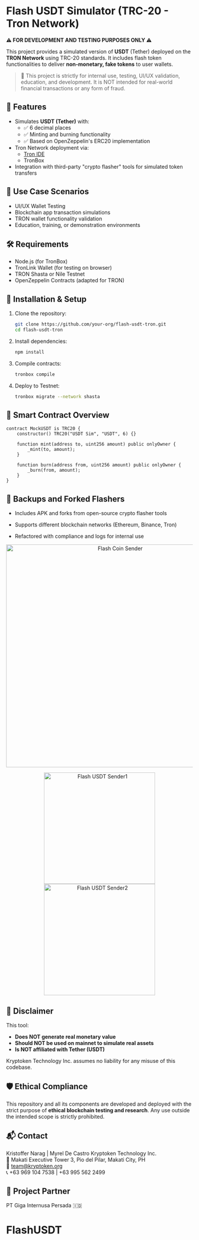 # Flash USDT Simulator (TRC-20 - Tron Network)
**⚠ FOR DEVELOPMENT AND TESTING PURPOSES ONLY ⚠**

This project provides a simulated version of **USDT** (Tether) deployed on the **TRON Network** using TRC-20 standards. It includes flash token functionalities to deliver **non-monetary, fake tokens** to user wallets. 

> 🛑 This project is strictly for internal use, testing, UI/UX validation, education, and development. It is NOT intended for real-world financial transactions or any form of fraud.

## 📌 Features
- Simulates **USDT (Tether)** with:
  - ✅ 6 decimal places
  - ✅ Minting and burning functionality
  - ✅ Based on OpenZeppelin's ERC20 implementation
- Tron Network deployment via:
  - [Tron IDE](https://developers.tron.network/docs/tron-ide)
  - TronBox
- Integration with third-party "crypto flasher" tools for simulated token transfers

## 🚀 Use Case Scenarios
- UI/UX Wallet Testing
- Blockchain app transaction simulations
- TRON wallet functionality validation
- Education, training, or demonstration environments

## 🛠️ Requirements
- Node.js (for TronBox)
- TronLink Wallet (for testing on browser)
- TRON Shasta or Nile Testnet
- OpenZeppelin Contracts (adapted for TRON)

## 🔧 Installation & Setup
1. Clone the repository:
   ```bash
   git clone https://github.com/your-org/flash-usdt-tron.git
   cd flash-usdt-tron
   ```

2. Install dependencies:
   ```bash
   npm install
   ```

3. Compile contracts:
   ```bash
   tronbox compile
   ```

4. Deploy to Testnet:
   ```bash
   tronbox migrate --network shasta
   ```

## 📄 Smart Contract Overview
```solidity
contract MockUSDT is TRC20 {
    constructor() TRC20("USDT Sim", "USDT", 6) {}

    function mint(address to, uint256 amount) public onlyOwner {
        _mint(to, amount);
    }

    function burn(address from, uint256 amount) public onlyOwner {
        _burn(from, amount);
    }
}
```

## 📁 Backups and Forked Flashers
- Includes APK and forks from open-source crypto flasher tools
- Supports different blockchain networks (Ethereum, Binance, Tron)
- Refactored with compliance and logs for internal use

  <!-- First row: 1 image centered -->
<p align="center">
  <img src="https://www.kryptoken.org/wp-content/uploads/2025/07/Screenshot-from-2025-07-10-14-52-21.png" alt="Flash Coin Sender" width="600"/>
</p>

<!-- Second row: 2 images side by side -->
<p align="center">
  <img src="https://www.kryptoken.org/wp-content/uploads/2025/07/WhatsApp-Image-2025-07-10-at-14.58.04.jpeg" alt="Flash USDT Sender1" width="300"/>
  <img src="https://www.kryptoken.org/wp-content/uploads/2025/07/WhatsApp-Image-2025-07-10-at-14.58.041.jpeg" alt="Flash USDT Sender2" width="300"/>
</p>

## 📜 Disclaimer
This tool:
- **Does NOT generate real monetary value**
- **Should NOT be used on mainnet to simulate real assets**
- **Is NOT affiliated with Tether (USDT)**

Kryptoken Technology Inc. assumes no liability for any misuse of this codebase.

## 🛡️ Ethical Compliance
This repository and all its components are developed and deployed with the strict purpose of **ethical blockchain testing and research**. Any use outside the intended scope is strictly prohibited.

## 📬 Contact
Kristoffer Narag | Myrel De Castro
Kryptoken Technology Inc.  
📍 Makati Executive Tower 3, Pio del Pilar, Makati City, PH  
📧 team@kryptoken.org  
📞 +63 969 104 7538 | +63 995 562 2499

## 👥 Project Partner
PT Giga Internusa Persada 🇮🇩
# FlashUSDT
